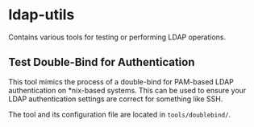 # ldap-utils
Contains various tools for testing or performing LDAP operations.

## Test Double-Bind for Authentication

This tool mimics the process of a double-bind for PAM-based LDAP authentication on *nix-based systems. This can be used to ensure your LDAP authentication settings are correct for something like SSH.

The tool and its configuration file are located in `tools/doublebind/`.
